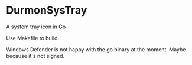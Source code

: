 # DurmonSysTray
A system tray icon in Go

Use Makefile to build.

Windows Defender is not happy with the go binary at the moment.  Maybe because it's not signed.
